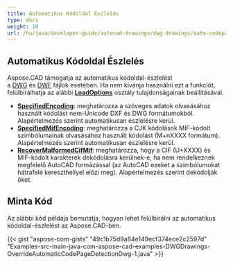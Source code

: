 ```yaml
---
title: Automatikus Kódoldal Észlelés
type: docs
weight: 10
url: /hu/java/developer-guide/autocad-drawings/dwg-drawings/auto-codepage-detection/
---
```


## **Automatikus Kódoldal Észlelés**

Aspose.CAD támogatja az automatikus kódoldal-észlelést a [DWG](https://docs.fileformat.com/cad/dwg/) és [DWF](https://docs.fileformat.com/cad/dwf/) fájlok esetében. Ha nem kívánja használni ezt a funkciót, felülbírálhatja az alábbi [**LoadOptions**](https://reference.aspose.com/cad/java/com.aspose.cad/LoadOptions) osztály tulajdonságainak beállításával.

- [**SpecifiedEncoding**](https://reference.aspose.com/cad/java/com.aspose.cad/LoadOptions#setSpecifiedEncoding-int-): meghatározza a szöveges adatok olvasásához használt kódolást nem-Unicode DXF és DWG formátumokból. Alapértelmezés szerint automatikusan észlelésre kerül.
- [**SpecifiedMifEncoding**](https://reference.aspose.com/cad/java/com.aspose.cad/LoadOptions#setSpecifiedMifEncoding-int-): meghatározza a CJK kódolások MIF-kódolt szimbólumainak olvasásához használt kódolást (M+nXXXX formátum). Alapértelmezés szerint automatikusan észlelésre kerül.
- [**RecoverMalformedCifMif**](https://reference.aspose.com/cad/java/com.aspose.cad/LoadOptions#setRecoverMalformedCifMif-boolean-): meghatározza, hogy a CIF (U+XXXX) és MIF-kódolt karakterek dekódolásra kerülnek-e, ha nem rendelkeznek megfelelő AutoCAD formázással (az AutoCAD ezeket a szimbólumokat hátrafelé kereszthellyel előzi meg). Alapértelmezés szerint dekódolják őket.

## Minta Kód

Az alábbi kód példája bemutatja, hogyan lehet felülbírálni az automatikus kódoldal-észlelést az Aspose.CAD-ben.

{{< gist "aspose-com-gists" "49c1b75d9a84e149ecf374ece2c2597d" "Examples-src-main-java-com-aspose-cad-examples-DWGDrawings-OverrideAutomaticCodePageDetectionDwg-1.java" >}}
